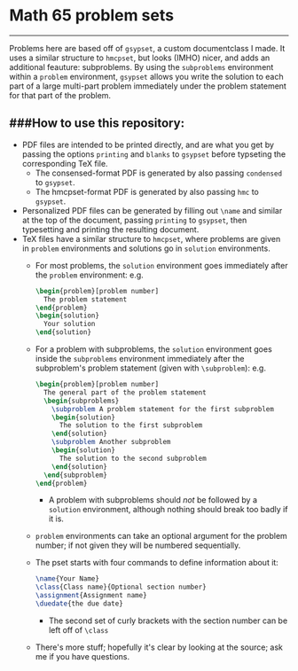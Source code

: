 # Math 65 problem sets
-----
Problems here are based off of `gsypset`, a custom documentclass I made.
It uses a similar structure to `hmcpset`, but looks (IMHO) nicer, and adds an additional feauture: subproblems.
By using the `subproblems` environment within a `problem` environment, `gsypset` allows you write the solution to each part
of a large multi-part problem immediately under the problem statement for that part of the problem.

###How to use this repository:
---
* PDF files are intended to be printed directly, and are what you get by passing the options `printing` and `blanks` to `gsypset`
  before typseting the corresponding TeX file.
  * The consensed-format PDF is generated by also passing `condensed` to `gsypset`.
  * The hmcpset-format PDF is generated by also passing `hmc` to `gsypset`.
* Personalized PDF files can be generated by filling out `\name` and similar at the top of the document,
  passing `printing` to `gsypset`, then typesetting and printing the resulting document.
* TeX files have a similar structure to `hmcpset`, where problems are given in `problem` environments and
  solutions go in `solution` environments.
  * For most problems, the `solution` environment goes immediately after the `problem` environment: e.g.
  
    ```LaTeX
    \begin{problem}[problem number]
      The problem statement
    \end{problem}
    \begin{solution}
      Your solution
    \end{solution}
    ```
  * For a problem with subproblems, the `solution` environment goes inside the `subproblems` environment immediately after the
    subproblem's problem statement (given with `\subproblem`): e.g.
    
    ```LaTeX
    \begin{problem}[problem number]
      The general part of the problem statement
      \begin{subproblems}
        \subproblem A problem statement for the first subproblem
        \begin{solution}
          The solution to the first subproblem
        \end{solution}
        \subproblem Another subproblem
        \begin{solution}
          The solution to the second subproblem
        \end{solution}
      \end{subproblem}
    \end{problem}
    ```
    * A problem with subproblems should *not* be followed by a `solution` environment, although nothing should break too badly if it is.
  * `problem` environments can take an optional argument for the problem number; if not given they will be numbered sequentially.
  * The pset starts with four commands to define information about it:
    
    ```LaTeX
    \name{Your Name}
    \class{Class name}{Optional section number}
    \assignment{Assignment name}
    \duedate{the due date}
    ```
    * The second set of curly brackets with the section number can be left off of `\class`
  * There's more stuff; hopefully it's clear by looking at the source; ask me if you have questions.

